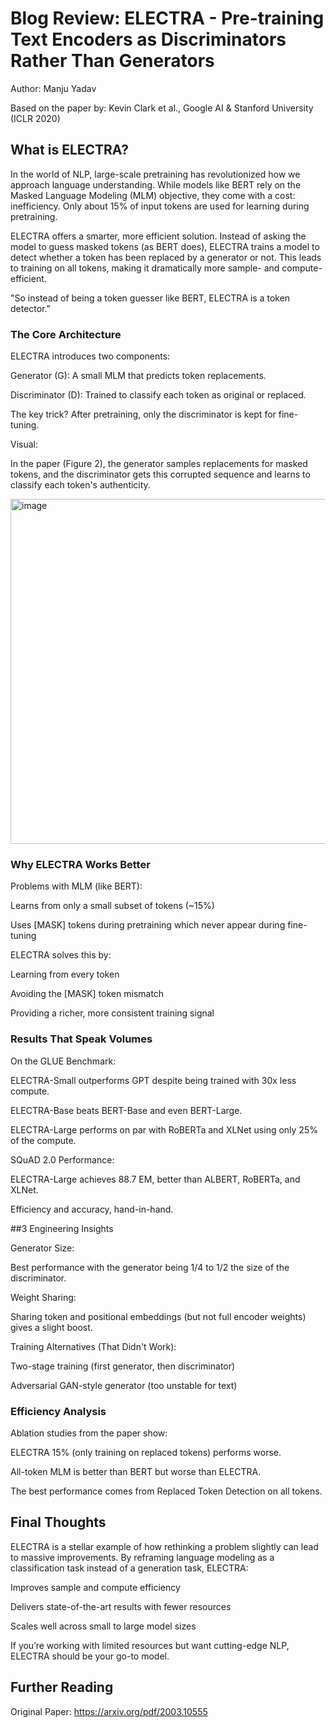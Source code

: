 # Blog Review: ELECTRA - Pre-training Text Encoders as Discriminators Rather Than Generators
Author: Manju Yadav 

Based on the paper by: Kevin Clark et al., Google AI & Stanford University (ICLR 2020)


## What is ELECTRA?

In the world of NLP, large-scale pretraining has revolutionized how we approach language understanding. While models like BERT rely on the Masked Language Modeling (MLM) objective, they come with a cost: inefficiency. Only about 15% of input tokens are used for learning during pretraining.

ELECTRA offers a smarter, more efficient solution. Instead of asking the model to guess masked tokens (as BERT does), ELECTRA trains a model to detect whether a token has been replaced by a generator or not. This leads to training on all tokens, making it dramatically more sample- and compute-efficient.

"So instead of being a token guesser like BERT, ELECTRA is a token detector."

### The Core Architecture

ELECTRA introduces two components:

Generator (G): A small MLM that predicts token replacements.

Discriminator (D): Trained to classify each token as original or replaced.

The key trick? After pretraining, only the discriminator is kept for fine-tuning.

Visual:

In the paper (Figure 2), the generator samples replacements for masked tokens, and the discriminator gets this corrupted sequence and learns to classify each token's authenticity.

<img width="552" alt="image" src="https://github.com/user-attachments/assets/eedb4fad-03e8-47f6-b8d9-4747cadf8656" />


### Why ELECTRA Works Better

Problems with MLM (like BERT):

Learns from only a small subset of tokens (~15%)

Uses [MASK] tokens during pretraining which never appear during fine-tuning

ELECTRA solves this by:

Learning from every token

Avoiding the [MASK] token mismatch

Providing a richer, more consistent training signal

### Results That Speak Volumes

On the GLUE Benchmark:

ELECTRA-Small outperforms GPT despite being trained with 30x less compute.

ELECTRA-Base beats BERT-Base and even BERT-Large.

ELECTRA-Large performs on par with RoBERTa and XLNet using only 25% of the compute.

SQuAD 2.0 Performance:

ELECTRA-Large achieves 88.7 EM, better than ALBERT, RoBERTa, and XLNet.

Efficiency and accuracy, hand-in-hand.

##3 Engineering Insights

Generator Size:

Best performance with the generator being 1/4 to 1/2 the size of the discriminator.

Weight Sharing:

Sharing token and positional embeddings (but not full encoder weights) gives a slight boost.

Training Alternatives (That Didn't Work):

Two-stage training (first generator, then discriminator)

Adversarial GAN-style generator (too unstable for text)

### Efficiency Analysis

Ablation studies from the paper show:

ELECTRA 15% (only training on replaced tokens) performs worse.

All-token MLM is better than BERT but worse than ELECTRA.

The best performance comes from Replaced Token Detection on all tokens.

## Final Thoughts

ELECTRA is a stellar example of how rethinking a problem slightly can lead to massive improvements. By reframing language modeling as a classification task instead of a generation task, ELECTRA:

Improves sample and compute efficiency

Delivers state-of-the-art results with fewer resources

Scales well across small to large model sizes

If you’re working with limited resources but want cutting-edge NLP, ELECTRA should be your go-to model.

## Further Reading

Original Paper: https://arxiv.org/pdf/2003.10555 
